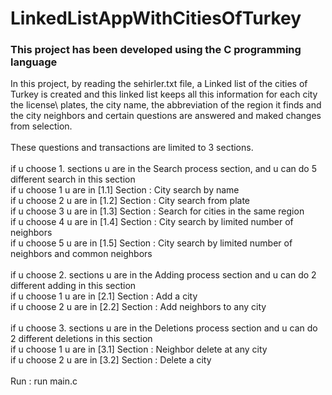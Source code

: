 # LinkedListAppWithCitiesOfTurkey

### This project has been developed using the C programming language ###

In this project, by reading the sehirler.txt file, a Linked list of the cities of Turkey is created and this linked list keeps all this information for each city the license\ plates, the city name, the abbreviation of the region it finds and the city neighbors and certain questions are answered and maked changes from selection.\
\
These questions and transactions are limited to 3 sections.\
\
if u choose 1. sections u are in the Search process section, and u can do 5 different search in this section\
if u choose 1 u are in [1.1] Section : City search by name\
if u choose 2 u are in [1.2] Section : City search from plate\
if u choose 3 u are in [1.3] Section : Search for cities in the same region\
if u choose 4 u are in [1.4] Section : City search by limited number of neighbors\
if u choose 5 u are in [1.5] Section : City search by limited number of neighbors and common neighbors\
\
if u choose 2. sections u are in the Adding process section and u can do 2 different adding in this section\
if u choose 1 u are in [2.1] Section : Add a city \
if u choose 2 u are in [2.2] Section : Add neighbors to any city\
\
if u choose 3. sections u are in the Deletions process section and u can do 2 different deletions in this section\
if u choose 1 u are in [3.1] Section : Neighbor delete at any city\
if u choose 2 u are in [3.2] Section : Delete a city\
\
Run : run main.c
